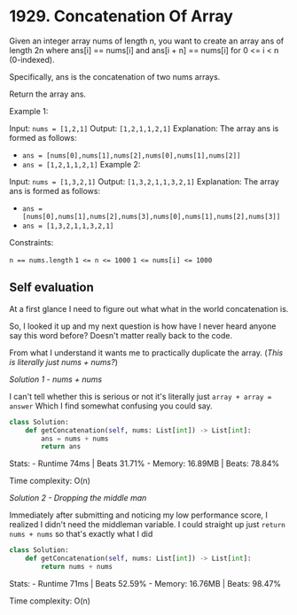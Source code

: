 # 1929. Concatenation Of Array

Given an integer array nums of length n, you want to create an array ans of length 2n where ans[i] == nums[i] and ans[i + n] == nums[i] for 0 <= i < n (0-indexed).

Specifically, ans is the concatenation of two nums arrays.

Return the array ans.

 

Example 1:

Input: `nums = [1,2,1]`
Output: `[1,2,1,1,2,1]`
Explanation: The array ans is formed as follows:
- `ans = [nums[0],nums[1],nums[2],nums[0],nums[1],nums[2]]`
- `ans = [1,2,1,1,2,1]`
Example 2:

Input: `nums = [1,3,2,1]`
Output: `[1,3,2,1,1,3,2,1]`
Explanation: The array ans is formed as follows:
- `ans = [nums[0],nums[1],nums[2],nums[3],nums[0],nums[1],nums[2],nums[3]]`
- `ans = [1,3,2,1,1,3,2,1]`
 

Constraints:

`n == nums.length`
`1 <= n <= 1000`
`1 <= nums[i] <= 1000`

## Self evaluation

At a first glance I need to figure out what what in the world concatenation is.

So, I looked it up and my next question is how have I never heard anyone say this word before?
Doesn't matter really back to the code.


From what I understand it wants me to practically duplicate the array. (*This is literally just nums + nums?*) 

*Solution 1 - nums + nums*

I can't tell whether this is serious or not it's literally just `array + array = answer`
Which I find somewhat confusing you could say.

```Python
class Solution:
    def getConcatenation(self, nums: List[int]) -> List[int]:
        ans = nums + nums
        return ans
```
Stats:
    - Runtime 74ms | Beats 31.71%
    - Memory: 16.89MB | Beats: 78.84%

Time complexity: O(n)

*Solution 2 - Dropping the middle man*

Immediately after submitting and noticing my low performance score,
I realized I didn't need the middleman variable. I could straight up
just `return nums + nums` so that's exactly what I did

```Python
class Solution:
    def getConcatenation(self, nums: List[int]) -> List[int]:
        return nums + nums
```
Stats:
    - Runtime 71ms | Beats 52.59%
    - Memory: 16.76MB | Beats: 98.47%

Time complexity: O(n)